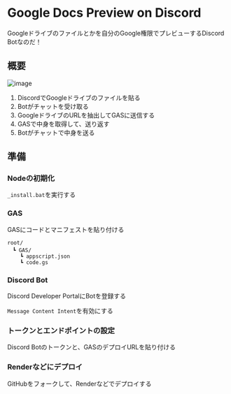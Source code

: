 # Google Docs Preview on Discord

Googleドライブのファイルとかを自分のGoogle権限でプレビューするDiscord Botなのだ！

## 概要

![image](https://github.com/user-attachments/assets/129af0f5-a8c0-4cf6-8e29-58f6d8cda6aa)

1. DiscordでGoogleドライブのファイルを貼る
2. Botがチャットを受け取る
3. GoogleドライブのURLを抽出してGASに送信する
4. GASで中身を取得して、送り返す
5. Botがチャットで中身を送る

## 準備

### Nodeの初期化

`_install.bat`を実行する

### GAS

GASにコードとマニフェストを貼り付ける

```
root/
　┗ GAS/
    ┗ appscript.json
    ┗ code.gs
```

### Discord Bot

Discord Developer PortalにBotを登録する

`Message Content Intent`を有効にする

### トークンとエンドポイントの設定

Discord Botのトークンと、GASのデプロイURLを貼り付ける

### Renderなどにデプロイ

GitHubをフォークして、Renderなどでデプロイする
